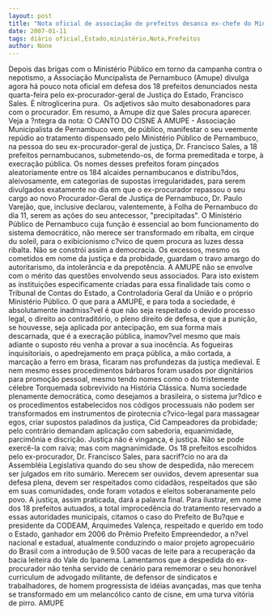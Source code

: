 ```yaml
---
layout: post
title: "Nota oficial de associação de prefeitos desanca ex-chefe do Ministério Público do Estado"
date: 2007-01-11
tags: diário oficial,Estado,ministério,Nota,Prefeitos
author: None
---
```

Depois das brigas com o Ministério Público&nbsp;em torno da campanha contra o nepotismo, a Associação Muncipalista de Pernambuco (Amupe) divulga agora há pouco nota oficial em defesa dos 18 prefeitos denunciados nesta quarta-feira pelo ex-procurador-geral de Justiça do Estado, Francisco Sales. É nitroglicerina pura.&nbsp;
Os adjetivos são muito desabonadores para com o procurador. Em resumo, a Amupe diz que Sales procura aparecer.
Veja a ?ntegra da nota:
O CANTO DO CISNE
A AMUPE - Associação Municipalista de Pernambuco vem, de público, manifestar o seu veemente repúdio ao tratamento dispensado pelo Ministério Público de Pernambuco, na pessoa do seu ex-procurador-geral de justiça, Dr. Francisco Sales, a 18 prefeitos pernambucanos, submetendo-os, de forma premeditada e torpe, à execração pública.
Os nomes desses prefeitos foram pinçados aleatoriamente entre os 184 alcaides pernambucanos e distribu?dos, aleivosamente, em categorias de supostas irregularidades, para serem divulgados exatamente no dia em que o ex-procurador repassou o seu cargo ao novo Procurador-Geral de Justiça de Pernambuco, Dr. Paulo Varejão, que, inclusive declarou, valentemente, à Folha de Pernambuco do dia 11, serem as ações do seu antecessor, \"precipitadas\".
O Ministério Público de Pernambuco cuja função é essencial ao bom funcionamento do sistema democrático, não merece ser transformado em ribalta, em cirque du soleil, para o exibicionismo c?vico de quem procura as luzes dessa ribalta. Não se constrói assim a democracia. Os excessos, mesmo os cometidos em nome da justiça e da probidade, guardam o travo amargo do autoritarismo, da intolerância e da prepotência.
A AMUPE não se envolve com o mérito das questões envolvendo seus associados. Para isto existem as instituições especificamente criadas para essa finalidade tais como o Tribunal de Contas do Estado, a Controladoria Geral da União e o próprio Ministério Público.
O que para a AMUPE, e para toda a sociedade, é absolutamente inadmiss?vel é que não seja respeitado o devido processo legal, o direito ao contraditório, o pleno direito de defesa, e que a punição, se houvesse, seja aplicada por antecipação, em sua forma mais descarnada, que é a execração pública, inamov?vel mesmo que mais adiante o suposto réu venha a provar a sua inocência.
As fogueiras inquisitoriais, o apedrejamento em praça pública, a mão cortada, a marcação a ferro em brasa, ficaram nas profundezas da justiça medieval. E nem mesmo esses procedimentos bárbaros foram usados por dignitários para promoção pessoal, mesmo tendo nomes como o do tristemente célebre Torquemada sobrevivido na História Clássica.
Numa sociedade plenamente democrática, como desejamos a brasileira, o sistema jur?dico e os procedimentos estabelecidos nos códigos processuais não podem ser transformados em instrumentos de pirotecnia c?vico-legal para massagear egos, criar supostos paladinos da justiça, Cid Campeadores da probidade; pelo contrário demandam aplicação com sabedoria, equanimidade, parcimônia e discrição. Justiça não é vingança, é justiça.
 Não se pode exercê-la com raiva; mas com magnanimidade.
Os 18 prefeitos escolhidos pelo ex-procurador, Dr. Francisco Sales, para sacrif?cio no ara da Assembléia Legislativa quando do seu show de despedida, não merecem ser julgados em rito sumário. Merecem ser ouvidos, devem apresentar sua defesa plena, devem ser respeitados como cidadãos, respeitados que são em suas comunidades, onde foram votados e eleitos soberanamente pelo povo. A justiça, assim praticada, dará a palavra final.
Para ilustrar, em nome dos 18 prefeitos autuados, a total improcedência do tratamento reservado a essas autoridades municipais, citamos o caso do Prefeito de Bu?que e presidente da CODEAM, Arquimedes Valença, respeitado e querido em todo o Estado, ganhador em 2006 do Prêmio Prefeito Empreendedor, a n?vel nacional e estadual, atualmente conduzindo o maior projeto agropecuário do Brasil com a introdução de 9.500 vacas de leite para a recuperação da bacia leiteira do Vale do Ipanema.
Lamentamos que a despedida do ex-procurador não tenha servido de cenário para rememorar o seu honorável curriculum de advogado militante, de defensor de sindicatos e trabalhadores, de homem progressista de idéias avançadas, mas que tenha se transformado em um melancólico canto de cisne, em uma turva vitória de pirro.
AMUPE 